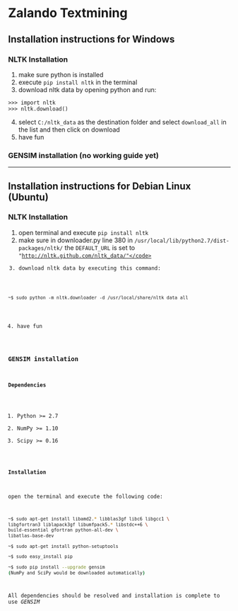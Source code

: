 # Zalando Textmining

## Installation instructions for Windows

### NLTK Installation
1. make sure python is installed
2. execute <code>pip install nltk</code> in the terminal
3. download nltk data by opening python and run:
```
>>> import nltk
>>> nltk.download()
```
4. select <code>C:/nltk_data</code> as the destination folder and select <code>download_all</code> in the list and then click on download
5. have fun

### GENSIM installation (no working guide yet)

---

## Installation instructions for Debian Linux (Ubuntu)

### NLTK Installation
1. open terminal and execute <code>pip install nltk</code>
2. make sure in downloader.py line 380 in <code>/usr/local/lib/python2.7/dist-packages/nltk/</code> the <code>DEFAULT_URL</code> is set to <code>"http://nltk.github.com/nltk_data/"</code>
3. download nltk data by executing this command:
```
~$ sudo python -m nltk.downloader -d /usr/local/share/nltk_data all
```
4. have fun

### GENSIM installation

#### Dependencies

1. Python >= 2.7
2. NumPy >= 1.10
3. Scipy >= 0.16

#### Installation
open the terminal and execute the following code:
```bash
~$ sudo apt-get install libamd2.* libblas3gf libc6 libgcc1 \
libgfortran3 liblapack3gf libumfpack5.* libstdc++6 \
build-essential gfortran python-all-dev \
libatlas-base-dev 

~$ sudo apt-get install python-setuptools

~$ sudo easy_install pip

~$ sudo pip install --upgrade gensim
(NumPy and SciPy would be downloaded automatically)
```

All dependencies should be resolved and installation is complete to use *GENSIM*